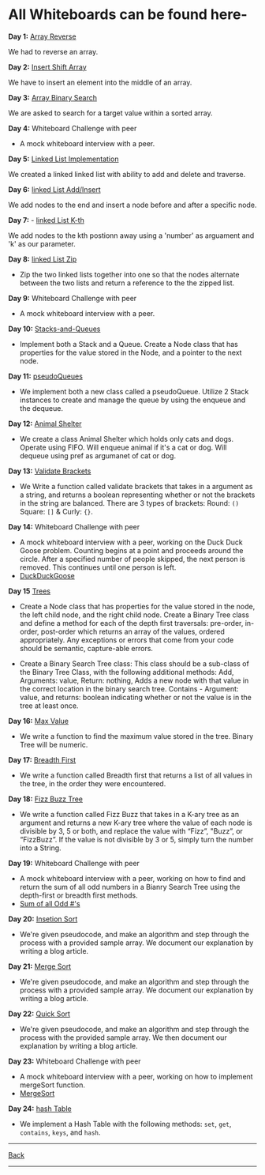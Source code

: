 # All Whiteboards can be found here-

**Day 1:** [Array Reverse](array-reverse.png)

We had to reverse an array.

**Day 2:** [Insert Shift Array](insert-shift-array.png)

We have to insert an element into the middle of an array.

**Day 3:** [Array Binary Search](array-binary-search.png)

We are asked to search for a target value within a sorted array.

**Day 4:** Whiteboard Challenge with peer

- A mock whiteboard interview with a peer.

**Day 5:** [Linked List Implementation](Linked-lists.png)

We created a linked linked list with ability to add and delete and traverse.

**Day 6:** [linked List Add/Insert](Linked-lists.png)

We add nodes to the end and insert a node before and after a specific node.

**Day 7:** - [linked List K-th](linked-list-kth.png)

We add nodes to the kth postionn away using a 'number' as arguament and 'k' as our parameter.

**Day 8:** [linked List Zip](challenges/LL-Zip/linked-list-zip.js)

- Zip the two linked lists together into one so that the nodes alternate between the two lists and return a reference to the the zipped list.

**Day 9:** Whiteboard Challenge with peer

- A mock whiteboard interview with a peer.

**Day 10:** [Stacks-and-Queues](Data-Structures/stacksAndQueues/stacks-and-queues.js)

- Implement both a Stack and a Queue. Create a Node class that has properties for the value stored in the Node, and a pointer to the next node.

**Day 11:** [pseudoQueues](challenges/pseudoQueue/pseudoQueue.js)

- We implement both a new class called a pseudoQueue. Utilize 2 Stack instances to create and manage the queue by using the enqueue and the dequeue.

**Day 12:** [Animal Shelter](assets/AnimalShelter.png)

- We create a class Animal Shelter which holds only cats and dogs. Operate using FIFO. Will enqueue animal if it's a cat or dog. Will dequeue using pref as argumanet of cat or dog.

**Day 13:** [Validate Brackets](challenges/ValidateBrackets/validateBrackets.js)

- We Write a function called validate brackets that takes in a argument as a string, and returns a boolean representing whether or not the brackets in the string are balanced. There are 3 types of brackets: Round: `()` Square: `[]` & Curly: `{}`.

**Day 14:** Whiteboard Challenge with peer

- A mock whiteboard interview with a peer, working on the Duck Duck Goose problem. Counting begins at a point and proceeds around the circle. After a specified number of people skipped, the next person is removed. This continues until one person is left.
- [DuckDuckGoose](assets/code-challenge14.png)

**Day 15** [Trees](assets/tree.png)

- Create a Node class that has properties for the value stored in the node, the left child node, and the right child node. Create a Binary Tree class and define a method for each of the depth first traversals: pre-order, in-order,
post-order which returns an array of the values, ordered appropriately. Any exceptions or errors that come from your code should be semantic, capture-able errors.

- Create a Binary Search Tree class: This class should be a sub-class of the Binary Tree Class, with the following additional methods: Add, Arguments: value, Return: nothing, Adds a new node with that value in the correct location in the binary search tree. Contains - Argument: value, and returns: boolean indicating whether or not the value is in the tree at least once.

**Day 16:** [Max Value](assets/MaxValue.png)

- We write a function to find the maximum value stored in the tree. Binary Tree will be numeric.

**Day 17:** [Breadth First](assets/breadth-first.png)

- We write a function called Breadth first that returns a list of all values in the tree, in the order they were encountered.

**Day 18:** [Fizz Buzz Tree](assets/fizz-buzz.png)

- We write a function called Fizz Buzz that takes in a K-ary tree as an argument and returns a new K-ary tree where the value of each node is divisible by 3, 5 or both, and replace the value with “Fizz”, "Buzz”, or “FizzBuzz”. If the value is not divisible by 3 or 5, simply turn the number into a String.

**Day 19:** Whiteboard Challenge with peer

- A mock whiteboard interview with a peer, working on how to find and return the sum of all odd numbers in a Bianry Search Tree using the depth-first or breadth first methods.
- [Sum of all Odd #'s](assets/code-challenge-19.png)

**Day 20:** [Insetion Sort](../javascript/assets/insertionSort/InsertionSort.png)

- We're given pseudocode, and make an algorithm and step through the process with a provided sample array. We document our explanation by writing a blog article.

**Day 21:** [Merge Sort](../javascript/assets/mergeSort/mergeSort.png)

- We're given pseudocode, and make an algorithm and step through the process with a provided sample array. We document our explanation by writing a blog article.

**Day 22:** [Quick Sort](../javascript/assets/quickSort/QuickSort.png)

- We're given pseudocode, and make an algorithm and step through the process with the provided sample array. We then document our explanation by writing a blog article.

**Day 23:** Whiteboard Challenge with peer

- A mock whiteboard interview with a peer, working on how to implement mergeSort function.
- [MergeSort](/assets/Wtbrd.challenge-23.png)

**Day 24:** [hash Table](../javascript/assets/hashtable.png)

- We implement a Hash Table with the following methods: `set`, `get`, `contains`, `keys`, and `hash`.

---
[Back](/README.md)

---
